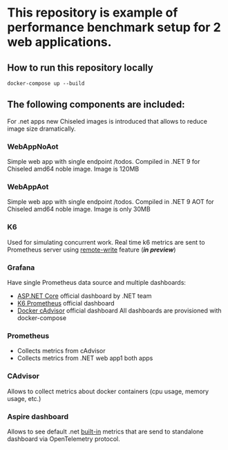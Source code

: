 # This repository is example of performance benchmark setup for 2 web applications.

## How to run this repository locally
    docker-compose up --build


## The following components are included:

For .net apps new Chiseled images is introduced that allows to reduce image size dramatically.

### WebAppNoAot 
Simple web app with single endpoint /todos.
Compiled in .NET 9 for Chiseled amd64 noble image. Image is 120MB
### WebAppAot
Simple web app with single endpoint /todos. Compiled in .NET 9 AOT for Chiseled amd64 noble image. Image is only 30MB
### K6
Used for simulating concurrent work. Real time k6 metrics are sent to Prometheus server using [remote-write](https://grafana.com/docs/k6/latest/results-output/real-time/prometheus-remote-write/) feature (**_in preview_**)
### Grafana
Have single Prometheus data source and multiple dashboards:
- [ASP.NET Core](https://grafana.com/grafana/dashboards/19924-asp-net-core/) official dashboard by .NET team 
- [K6 Prometheus](https://grafana.com/grafana/dashboards/19665-k6-prometheus/) official dashboard
- [Docker cAdvisor](https://grafana.com/grafana/dashboards/13946-docker-cadvisor/) official dashboard
All dashboards are provisioned with docker-compose
### Prometheus
- Collects metrics from cAdvisor
- Collects metrics from .NET web app1 both apps
### CAdvisor
Allows to collect metrics about docker containers (cpu usage, memory usage, etc.)
### Aspire dashboard
Allows to see default .net [built-in](https://learn.microsoft.com/en-us/dotnet/core/diagnostics/built-in-metrics) metrics that are send to standalone dashboard via OpenTelemetry protocol.
